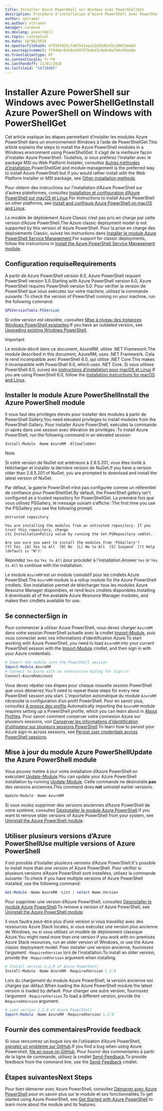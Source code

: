 ```yaml
---
title: Installer Azure PowerShell sur Windows avec PowerShellGet
description: Procédure d’installation d’Azure PowerShell avec PowerShellGet
author: sptramer
ms.author: sttramer
manager: carmonm
ms.devlang: powershell
ms.topic: conceptual
ms.date: 10/08/2018
ms.openlocfilehash: af59df025c7a0fb41aacb1e83d6342c20033ee6d
ms.sourcegitcommit: ff44dec6418a449757bded3c6ebe0a7d4c05ee6e
ms.translationtype: HT
ms.contentlocale: fr-FR
ms.lasthandoff: 11/01/2018
ms.locfileid: "50738085"
---
```

# <a name="install-azure-powershell-on-windows-with-powershellget"></a><span data-ttu-id="cc27a-103">Installer Azure PowerShell sur Windows avec PowerShellGet</span><span class="sxs-lookup"><span data-stu-id="cc27a-103">Install Azure PowerShell on Windows with PowerShellGet</span></span>

<span data-ttu-id="cc27a-104">Cet article explique les étapes permettant d’installer les modules Azure PowerShell dans un environnement Windows à l’aide de PowerShellGet.</span><span class="sxs-lookup"><span data-stu-id="cc27a-104">This article explains the steps to install the Azure PowerShell modules in a Windows environment using PowerShellGet.</span></span> <span data-ttu-id="cc27a-105">Il s’agit de la meilleure façon d’installer Azure PowerShell. Toutefois, si vous préférez l’installer avec le package MSI ou Web Platform Installer, consultez [Autres méthodes d’installation](other-install.md).</span><span class="sxs-lookup"><span data-stu-id="cc27a-105">PowerShellGet and module management is the preferred way to install Azure PowerShell but if you would rather install with the Web Platform Installer or MSI package, see [Other installation methods](other-install.md).</span></span>

<span data-ttu-id="cc27a-106">Pour obtenir des instructions sur l’installation d’Azure PowerShell sur d’autres plateformes, consultez [Installation et configuration d’Azure PowerShell sur macOS et Linux](install-azurermps-maclinux.md).</span><span class="sxs-lookup"><span data-stu-id="cc27a-106">For instructions to install Azure PowerShell on other platforms, see [Install and configure Azure PowerShell on macOS and Linux](install-azurermps-maclinux.md).</span></span>

<span data-ttu-id="cc27a-107">Le modèle de déploiement Azure Classic n’est pas pris en charge par cette version d’Azure PowerShell.</span><span class="sxs-lookup"><span data-stu-id="cc27a-107">The Azure classic deployment model is not supported by this version of Azure PowerShell.</span></span> <span data-ttu-id="cc27a-108">Pour la prise en charge des déploiements Classic, suivez les instructions dans [Installer le module Azure PowerShell Service Management](/powershell/azure/servicemanagement/install-azure-ps).</span><span class="sxs-lookup"><span data-stu-id="cc27a-108">For support for classic deployments, follow the instructions in [Install the Azure PowerShell Service Management module](/powershell/azure/servicemanagement/install-azure-ps).</span></span>

## <a name="requirements"></a><span data-ttu-id="cc27a-109">Configuration requise</span><span class="sxs-lookup"><span data-stu-id="cc27a-109">Requirements</span></span>

<span data-ttu-id="cc27a-110">À partir de Azure PowerShell version 6.0, Azure PowerShell requiert PowerShell version 5.0.</span><span class="sxs-lookup"><span data-stu-id="cc27a-110">Starting with Azure PowerShell version 6.0, Azure PowerShell requires PowerShell version 5.0.</span></span> <span data-ttu-id="cc27a-111">Pour vérifier la version de PowerShell que vous exécutez sur votre machine, utilisez la commande suivante :</span><span class="sxs-lookup"><span data-stu-id="cc27a-111">To check the version of PowerShell running on your machine, run the following command:</span></span>

```powershell
$PSVersionTable.PSVersion
```

<span data-ttu-id="cc27a-112">Si votre version est obsolète, consultez [Mise à niveau des instances Windows PowerShell existantes](/powershell/scripting/setup/installing-windows-powershell?view=powershell-6#upgrading-existing-windows-powershell).</span><span class="sxs-lookup"><span data-stu-id="cc27a-112">If you have an outdated version, see [Upgrading existing Windows PowerShell](/powershell/scripting/setup/installing-windows-powershell?view=powershell-6#upgrading-existing-windows-powershell).</span></span>

> [!IMPORTANT]
> <span data-ttu-id="cc27a-113">Le module décrit dans ce document, AzureRM, utilise .NET Framework.</span><span class="sxs-lookup"><span data-stu-id="cc27a-113">The module described in this document, AzureRM, uses .NET Framework.</span></span> <span data-ttu-id="cc27a-114">Cela le rend incompatible avec PowerShell 6.0, qui utilise .NET Core.</span><span class="sxs-lookup"><span data-stu-id="cc27a-114">This makes it incompatible with PowerShell 6.0, which uses .NET Core.</span></span> <span data-ttu-id="cc27a-115">Si vous utilisez PowerShell 6.0, suivez les [instructions d’installation pour macOS et Linux](install-azurermps-maclinux.md).</span><span class="sxs-lookup"><span data-stu-id="cc27a-115">If you are using PowerShell 6.0, follow the [installation instructions for macOS and Linux](install-azurermps-maclinux.md).</span></span>

## <a name="install-the-azure-powershell-module"></a><span data-ttu-id="cc27a-116">Installer le module Azure PowerShell</span><span class="sxs-lookup"><span data-stu-id="cc27a-116">Install the Azure PowerShell module</span></span>

<span data-ttu-id="cc27a-117">Il vous faut des privilèges élevés pour installer des modules à partir de PowerShell Gallery.</span><span class="sxs-lookup"><span data-stu-id="cc27a-117">You need elevated privileges to install modules from the PowerShell Gallery.</span></span> <span data-ttu-id="cc27a-118">Pour installer Azure PowerShell, exécutez la commande ci-après dans une session avec élévation de privilèges :</span><span class="sxs-lookup"><span data-stu-id="cc27a-118">To install Azure PowerShell, run the following command in an elevated session:</span></span>

```powershell
Install-Module -Name AzureRM -AllowClobber
```

> [!NOTE]
> <span data-ttu-id="cc27a-119">Si votre version de NuGet est antérieure à 2.8.5.201, vous êtes invité à télécharger et installer la dernière version de NuGet.</span><span class="sxs-lookup"><span data-stu-id="cc27a-119">If you have a version older than 2.8.5.201 of NuGet, you are prompted to download and install the latest version of NuGet.</span></span>

<span data-ttu-id="cc27a-120">Par défaut, la galerie PowerShell n’est pas configurée comme un référentiel de confiance pour PowerShellGet.</span><span class="sxs-lookup"><span data-stu-id="cc27a-120">By default, the PowerShell gallery isn't configured as a trusted repository for PowerShellGet.</span></span> <span data-ttu-id="cc27a-121">La première fois que vous utilisez PSGallery, le message suivant s’affiche :</span><span class="sxs-lookup"><span data-stu-id="cc27a-121">The first time you use the PSGallery you see the following prompt:</span></span>

```output
Untrusted repository

You are installing the modules from an untrusted repository. If you trust this repository, change
its InstallationPolicy value by running the Set-PSRepository cmdlet.

Are you sure you want to install the modules from 'PSGallery'?
[Y] Yes  [A] Yes to All  [N] No  [L] No to All  [S] Suspend  [?] Help (default is "N"):
```

<span data-ttu-id="cc27a-122">Répondez `Yes` ou `Yes to All` pour procéder à l’installation.</span><span class="sxs-lookup"><span data-stu-id="cc27a-122">Answer `Yes` or `Yes to All` to continue with the installation.</span></span>

<span data-ttu-id="cc27a-123">Le module `AzureRM` est un module cumulatif pour les cmdlets Azure PowerShell.</span><span class="sxs-lookup"><span data-stu-id="cc27a-123">The `AzureRM` module is a rollup module for the Azure PowerShell cmdlets.</span></span> <span data-ttu-id="cc27a-124">Son installation permet de télécharger tous les modules Azure Resource Manager disponibles, et rend leurs cmdlets disponibles.</span><span class="sxs-lookup"><span data-stu-id="cc27a-124">Installing it downloads all of the available Azure Resource Manager modules, and makes their cmdlets available for use.</span></span>

## <a name="sign-in"></a><span data-ttu-id="cc27a-125">Se connecter</span><span class="sxs-lookup"><span data-stu-id="cc27a-125">Sign in</span></span>

<span data-ttu-id="cc27a-126">Pour commencer à utiliser Azure PowerShell, vous devez charger `AzureRM` dans votre session PowerShell actuelle avec la cmdlet [Import-Module](/powershell/module/Microsoft.PowerShell.Core/Import-Module), puis vous connecter avec vos informations d’identification Azure.</span><span class="sxs-lookup"><span data-stu-id="cc27a-126">To start working with Azure PowerShell, you need to load `AzureRM` into your current PowerShell session with the [Import-Module](/powershell/module/Microsoft.PowerShell.Core/Import-Module) cmdlet, and then sign in with your Azure credentials.</span></span>

```powershell
# Import the module into the PowerShell session
Import-Module AzureRM
# Connect to Azure with an interactive dialog for sign-in
Connect-AzureRmAccount
```

<span data-ttu-id="cc27a-127">Vous devez répéter ces étapes pour chaque nouvelle session PowerShell que vous démarrez.</span><span class="sxs-lookup"><span data-stu-id="cc27a-127">You'll need to repeat these steps for every new PowerShell session you start.</span></span> <span data-ttu-id="cc27a-128">L’importation automatique du module `AzureRM` nécessite la configuration d’un profil PowerShell. Pour en savoir plus, consultez [À propos des profils](/powershell/module/microsoft.powershell.core/about/about_profiles).</span><span class="sxs-lookup"><span data-stu-id="cc27a-128">Automatically importing the `AzureRM` module requires setting up a PowerShell profile, which you can learn about in [About Profiles](/powershell/module/microsoft.powershell.core/about/about_profiles).</span></span>
<span data-ttu-id="cc27a-129">Pour savoir comment conserver votre connexion Azure sur plusieurs sessions, voir [Conserver les informations d’identification d’utilisateur sur plusieurs sessions PowerShell](context-persistence.md).</span><span class="sxs-lookup"><span data-stu-id="cc27a-129">To learn how to persist your Azure sign-in across sessions, see [Persist user credentials across PowerShell sessions](context-persistence.md).</span></span>

## <a name="update-the-azure-powershell-module"></a><span data-ttu-id="cc27a-130">Mise à jour du module Azure PowerShell</span><span class="sxs-lookup"><span data-stu-id="cc27a-130">Update the Azure PowerShell module</span></span>

<span data-ttu-id="cc27a-131">Vous pouvez mettre à jour votre installation d’Azure PowerShell en exécutant [Update-Module](/powershell/module/powershellget/update-module).</span><span class="sxs-lookup"><span data-stu-id="cc27a-131">You can update your Azure PowerShell installation by running [Update-Module](/powershell/module/powershellget/update-module).</span></span> <span data-ttu-id="cc27a-132">Cette commande ne désinstalle __pas__ des versions anciennes.</span><span class="sxs-lookup"><span data-stu-id="cc27a-132">This command does __not__ uninstall earlier versions.</span></span>

```powershell
Update-Module -Name AzureRM
```

<span data-ttu-id="cc27a-133">Si vous voulez supprimer des versions anciennes d’Azure PowerShell de votre système, consultez [Désinstaller le module Azure PowerShell](uninstall-azurerm-ps.md).</span><span class="sxs-lookup"><span data-stu-id="cc27a-133">If you want to remove older versions of Azure PowerShell from your system, see [Uninstall the Azure PowerShell module](uninstall-azurerm-ps.md).</span></span>

## <a name="use-multiple-versions-of-azure-powershell"></a><span data-ttu-id="cc27a-134">Utiliser plusieurs versions d’Azure PowerShell</span><span class="sxs-lookup"><span data-stu-id="cc27a-134">Use multiple versions of Azure PowerShell</span></span>

<span data-ttu-id="cc27a-135">Il est possible d’installer plusieurs versions d’Azure PowerShell.</span><span class="sxs-lookup"><span data-stu-id="cc27a-135">It's possible to install more than one version of Azure PowerShell.</span></span> <span data-ttu-id="cc27a-136">Pour vérifier si plusieurs versions d’Azure PowerShell sont installées, utilisez la commande suivante :</span><span class="sxs-lookup"><span data-stu-id="cc27a-136">To check if you have multiple versions of Azure PowerShell installed, use the following command:</span></span>

```powershell
Get-Module -Name AzureRM -List | select Name,Version
```

<span data-ttu-id="cc27a-137">Pour supprimer une version d’Azure PowerShell, consultez [Désinstaller le module Azure PowerShell](uninstall-azurerm-ps.md).</span><span class="sxs-lookup"><span data-stu-id="cc27a-137">To remove a version of Azure PowerShell, see [Uninstall the Azure PowerShell module](uninstall-azurerm-ps.md).</span></span>

<span data-ttu-id="cc27a-138">Il vous faudra peut-être plus d’une version si vous travaillez avec des ressources Azure Stack locales, si vous exécutez une version plus ancienne de Windows, ou si vous utilisez un modèle de déploiement classique Azure.</span><span class="sxs-lookup"><span data-stu-id="cc27a-138">You might need more than one version if you work with on-premises Azure Stack resources, run an older version of Windows, or use the Azure classic deployment model.</span></span> <span data-ttu-id="cc27a-139">Pour installer une version ancienne, fournissez l’argument `-RequiredVersion` lors de l’installation.</span><span class="sxs-lookup"><span data-stu-id="cc27a-139">To install an older version, provide the `-RequiredVersion` argument when installing.</span></span>

```powershell
# Install version 1.2.9 of Azure PowerShell
Install-Module -Name AzureRM -RequiredVersion 1.2.9
```

<span data-ttu-id="cc27a-140">Lors du chargement du module Azure PowerShell, la version ancienne est chargée par défaut.</span><span class="sxs-lookup"><span data-stu-id="cc27a-140">When loading the Azure PowerShell module the latest version is loaded by default.</span></span> <span data-ttu-id="cc27a-141">Pour charger une autre version, fournissez l’argument `-RequiredVersion`.</span><span class="sxs-lookup"><span data-stu-id="cc27a-141">To load a different version, provide the `-RequiredVersion` argument.</span></span>

```powershell
# Load version 1.2.9 of Azure PowerShell
Import-Module -Name AzureRM -RequiredVersion 1.2.9
```

## <a name="provide-feedback"></a><span data-ttu-id="cc27a-142">Fournir des commentaires</span><span class="sxs-lookup"><span data-stu-id="cc27a-142">Provide feedback</span></span>

<span data-ttu-id="cc27a-143">Si vous rencontrez un bogue lors de l’utilisation d’Azure PowerShell, [signalez un problème sur GitHub](https://github.com/Azure/azure-powershell/issues).</span><span class="sxs-lookup"><span data-stu-id="cc27a-143">If you find a bug when using Azure Powershell, [file an issue on GitHub](https://github.com/Azure/azure-powershell/issues).</span></span>
<span data-ttu-id="cc27a-144">Pour fournir des commentaires à partir de la ligne de commande, utilisez la cmdlet [Send-Feedback](/powershell/module/azurerm.profile/send-feedback).</span><span class="sxs-lookup"><span data-stu-id="cc27a-144">To provide feedback from the command line, use the [Send-Feedback](/powershell/module/azurerm.profile/send-feedback) cmdlet.</span></span>

## <a name="next-steps"></a><span data-ttu-id="cc27a-145">Étapes suivantes</span><span class="sxs-lookup"><span data-stu-id="cc27a-145">Next Steps</span></span>

<span data-ttu-id="cc27a-146">Pour bien démarrer avec Azure PowerShell, consultez [Démarrer avec Azure PowerShell](get-started-azureps.md) pour en savoir plus sur le module et ses fonctionnalités.</span><span class="sxs-lookup"><span data-stu-id="cc27a-146">To get started using Azure PowerShell, see [Get Started with Azure PowerShell](get-started-azureps.md) to learn more about the module and its features.</span></span>